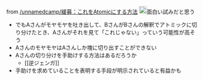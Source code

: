
from [/unnamedcamp/緩募：これをAtomicにする方法](https://scrapbox.io/unnamedcamp/緩募：これをAtomicにする方法)
<img src='https://scrapbox.io/api/pages/unnamedcamp/nishio/icon' alt='/unnamedcamp/nishio.icon' height="19.5"/>面白い試みだと思う
- でもAさんがモヤモヤを吐き出して、BさんがBさんの解釈でアトミックに切り分けたとき、Aさんがそれを見て「これじゃない」っていう可能性が高そう
- AさんのモヤモヤはAさんしか塊に切り出すことができない
- Aさんの切り分けを手助けする方法はあるだろうか
    - [[逆ジェンガ]]
- 手助けを求めていることを表明する手段が明示されていると有益かも

